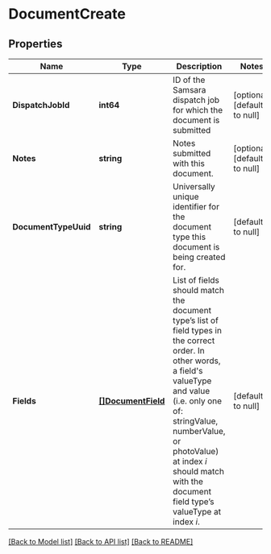 # DocumentCreate

## Properties
Name | Type | Description | Notes
------------ | ------------- | ------------- | -------------
**DispatchJobId** | **int64** | ID of the Samsara dispatch job for which the document is submitted | [optional] [default to null]
**Notes** | **string** | Notes submitted with this document. | [optional] [default to null]
**DocumentTypeUuid** | **string** | Universally unique identifier for the document type this document is being created for. | [default to null]
**Fields** | [**[]DocumentField**](DocumentField.md) | List of fields should match the document type’s list of field types in the correct order. In other words, a field&#39;s valueType and value (i.e. only one of: stringValue, numberValue, or photoValue) at index _i_ should match with the document field type’s valueType at index _i_. | [default to null]

[[Back to Model list]](../README.md#documentation-for-models) [[Back to API list]](../README.md#documentation-for-api-endpoints) [[Back to README]](../README.md)


